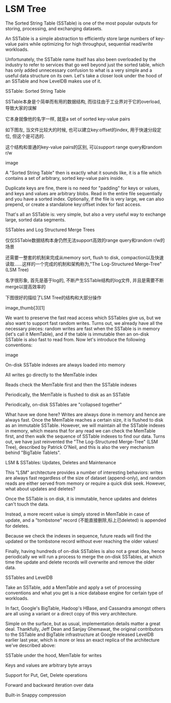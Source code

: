 # LSM Tree

The Sorted String Table \(SSTable\) is one of the most popular outputs for storing, processing, and exchanging datasets. 

An SSTable is a simple abstraction to efficiently store large numbers of key-value pairs while optimizing for high throughput, sequential read/write workloads.



Unfortunately, the SSTable name itself has also been overloaded by the industry to refer to services that go well beyond just the sorted table, which has only added unnecessary confusion to what is a very simple and a useful data structure on its own. Let's take a closer look under the hood of an SSTable and how LevelDB makes use of it.



 



SSTable: Sorted String Table

SSTable本身是个简单而有用的数据结构, 而往往由于工业界对于它的overload, 导致大家的误解 

它本身就像他的名字一样, 就是a set of sorted key-value pairs 

如下图左, 当文件比较大的时候, 也可以建立key:offset的index, 用于快速分段定位, 但这个是可选的.





这个结构和普通的key-value pairs的区别, 可以support range query和random r/w



image



A "Sorted String Table" then is exactly what it sounds like, it is a file which contains a set of arbitrary, sorted key-value pairs inside. 

Duplicate keys are fine, there is no need for "padding" for keys or values, and keys and values are arbitrary blobs. Read in the entire file sequentially and you have a sorted index. Optionally, if the file is very large, we can also prepend, or create a standalone key:offset index for fast access.



That's all an SSTable is: very simple, but also a very useful way to exchange large, sorted data segments.



 



SSTables and Log Structured Merge Trees

仅仅SSTable数据结构本身仍然无法support高效的range query和random r/w的场景 

还需要一整套的机制来完成从memory sort, flush to disk, compaction以及快速读取……这样的一个完成的机制和架构称为,"The Log-Structured Merge-Tree" \(LSM Tree\) 

名字很形象, 首先是基于log的, 不断产生SSTable结构的log文件, 并且是需要不断merge以提高效率的



下图很好的描绘了LSM Tree的结构和大部分操作



image\_thumb\[3\]\[1\]  

We want to preserve the fast read access which SSTables give us, but we also want to support fast random writes. Turns out, we already have all the necessary pieces: random writes are fast when the SSTable is in memory \(let's call it MemTable\), and if the table is immutable then an on-disk SSTable is also fast to read from. Now let's introduce the following conventions:



 image



On-disk SSTable indexes are always loaded into memory

All writes go directly to the MemTable index

Reads check the MemTable first and then the SSTable indexes

Periodically, the MemTable is flushed to disk as an SSTable

Periodically, on-disk SSTables are "collapsed together"

What have we done here? Writes are always done in memory and hence are always fast. Once the MemTable reaches a certain size, it is flushed to disk as an immutable SSTable. However, we will maintain all the SSTable indexes in memory, which means that for any read we can check the MemTable first, and then walk the sequence of SSTable indexes to find our data. Turns out, we have just reinvented the "The Log-Structured Merge-Tree" \(LSM Tree\), described by Patrick O'Neil, and this is also the very mechanism behind "BigTable Tablets".



 



LSM & SSTables: Updates, Deletes and Maintenance

This "LSM" architecture provides a number of interesting behaviors: writes are always fast regardless of the size of dataset \(append-only\), and random reads are either served from memory or require a quick disk seek. However, what about updates and deletes?



Once the SSTable is on disk, it is immutable, hence updates and deletes can't touch the data. 

Instead, a more recent value is simply stored in MemTable in case of update, and a "tombstone" record \(不能直接删除,标上已deleted\) is appended for deletes. 

Because we check the indexes in sequence, future reads will find the updated or the tombstone record without ever reaching the older values! 

Finally, having hundreds of on-disk SSTables is also not a great idea, hence periodically we will run a process to merge the on-disk SSTables, at which time the update and delete records will overwrite and remove the older data.



 



SSTables and LevelDB

Take an SSTable, add a MemTable and apply a set of processing conventions and what you get is a nice database engine for certain type of workloads. 

In fact, Google's BigTable, Hadoop's HBase, and Cassandra amongst others are all using a variant or a direct copy of this very architecture.



Simple on the surface, but as usual, implementation details matter a great deal. Thankfully, Jeff Dean and Sanjay Ghemawat, the original contributors to the SSTable and BigTable infrastructure at Google released LevelDB earlier last year, which is more or less an exact replica of the architecture we've described above:



SSTable under the hood, MemTable for writes

Keys and values are arbitrary byte arrays

Support for Put, Get, Delete operations

Forward and backward iteration over data

Built-in Snappy compression

